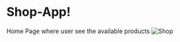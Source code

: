 # Shop-App!
 Home Page where user see the available products
![Shop](https://user-images.githubusercontent.com/102539437/200116934-ececa1c9-5459-487e-ad26-71c938147d21.jpg)
